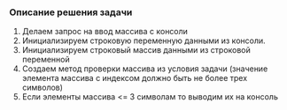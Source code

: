 ### Описание решения задачи
1. Делаем запрос на ввод массива с консоли
2. Инициализируем строковую переменную данными из консоли.
3. Инициализируем строковый массив данными из строковой переменной
4. Создаем метод проверки массива из условия задачи (значение элемента массива с индексом должно быть не более трех символов)
5. Если элементы массива <= 3 символам то выводим их на консоль